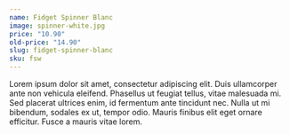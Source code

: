 ```yaml
---
name: Fidget Spinner Blanc
image: spinner-white.jpg
price: "10.90"
old-price: "14.90"
slug: fidget-spinner-blanc
sku: fsw
---
```

Lorem ipsum dolor sit amet, consectetur adipiscing elit. Duis ullamcorper ante non vehicula eleifend.
Phasellus ut feugiat tellus, vitae malesuada mi. Sed placerat ultrices enim, id fermentum ante tincidunt nec.
Nulla ut mi bibendum, sodales ex ut, tempor odio. Mauris finibus elit eget ornare efficitur. Fusce a mauris vitae lorem.